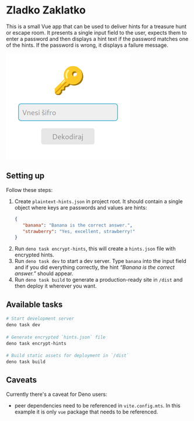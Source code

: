 # Zladko Zaklatko

This is a small Vue app that can be used to deliver hints for a treasure hunt or
escape room. It presents a single input field to the user, expects them to enter
a password and then displays a hint text if the password matches one of the
hints. If the password is wrong, it displays a failure message.

![Screenshot of app UI](/screenshot.png?raw=true)

## Setting up

Follow these steps:

1. Create `plaintext-hints.json` in project root. It should contain a single
   object where keys are passwords and values are hints:
   ```json
   {
      "banana": "Banana is the correct answer.",
      "strawberry": "Yes, excellent, strawberry!"
   }
   ```
2. Run `deno task encrypt-hints`, this will create a `hints.json` file with
   encrypted hints.
3. Run `deno task dev` to start a dev server. Type `banana` into the input field
   and if you did everything correctly, the hint _“Banana is the correct
   answer.”_ should appear.
4. Run `deno task build` to generate a production-ready site in `/dist` and
   then deploy it wherever you want.

## Available tasks
```sh
# Start development server
deno task dev

# Generate encrypted `hints.json` file
deno task encrypt-hints

# Build static assets for deployment in `/dist`
deno task build
```

## Caveats

Currently there's a caveat for Deno users:

- peer dependencies need to be referenced in `vite.config.mts`. In this example
  it is only `vue` package that needs to be referenced.

